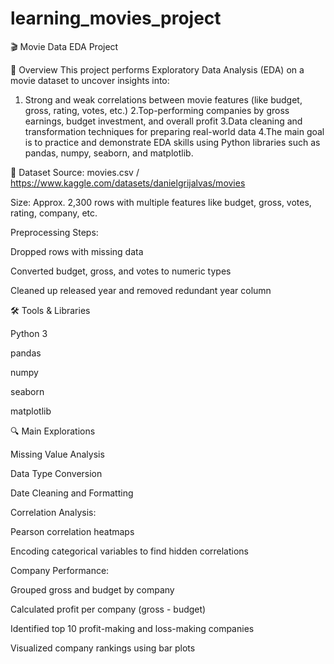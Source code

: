 # learning_movies_project

🎬 Movie Data EDA Project

📌 Overview
This project performs Exploratory Data Analysis (EDA) on a movie dataset to uncover insights into:


1. Strong and weak correlations between movie features (like budget, gross, rating, votes, etc.)
2.Top-performing companies by gross earnings, budget investment, and overall profit
3.Data cleaning and transformation techniques for preparing real-world data
4.The main goal is to practice and demonstrate EDA skills using Python libraries such as pandas, numpy, seaborn, and matplotlib.



📂 Dataset
Source: movies.csv / https://www.kaggle.com/datasets/danielgrijalvas/movies

Size: Approx. 2,300 rows with multiple features like budget, gross, votes, rating, company, etc.

Preprocessing Steps:

Dropped rows with missing data

Converted budget, gross, and votes to numeric types

Cleaned up released year and removed redundant year column



🛠️ Tools & Libraries

Python 3

pandas

numpy

seaborn

matplotlib


🔍 Main Explorations

Missing Value Analysis

Data Type Conversion

Date Cleaning and Formatting

Correlation Analysis:

Pearson correlation heatmaps

Encoding categorical variables to find hidden correlations

Company Performance:

Grouped gross and budget by company

Calculated profit per company (gross - budget)

Identified top 10 profit-making and loss-making companies

Visualized company rankings using bar plots


